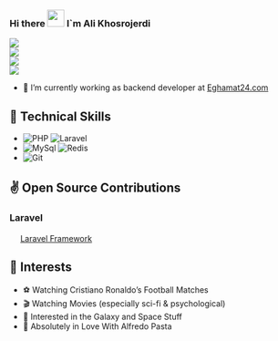 ### Hi there <img src="https://user-images.githubusercontent.com/74038190/214644152-52f47eb3-5e31-4f47-8758-05c9468d5596.gif" height="30"/> I`m Ali Khosrojerdi  
[![](https://img.shields.io/badge/-@alipowerful7-%23181717?style=flat-square&logo=github)](https://github.com/alipowerful7)  
[![](https://img.shields.io/badge/-@alipowerful7-%23181717?style=flat-square&logo=gitlab)](https://gitlab.com/alipowerful7)  
[![](https://img.shields.io/badge/-@alipowerful7-%23181717?style=flat-square&logo=telegram)](https://t.me/alipowerful7)    
[![](https://img.shields.io/badge/-ali7.khosrojerdi@gmail.com-%23181717?style=flat-square&logo=gmail)](mailto:ali7.khosrojerdi@gmail.com)

- 🔭 I’m currently working as backend developer at [Eghamat24.com](https://www.eghamat24.com)

## 🚀 Technical Skills  
* ![PHP](https://img.shields.io/badge/-PHP-05122A?style=flat&logo=php) ![Laravel](https://img.shields.io/badge/-Laravel-05122A?style=flat&logo=laravel)  
* ![MySql](https://img.shields.io/badge/-MySql-000?&logo=MySql)  ![Redis](https://img.shields.io/badge/-Redis-000?&logo=Redis) 
* ![Git](https://img.shields.io/badge/-Git-05122A?style=flat&logo=git)

## ✌️ Open Source Contributions

### Laravel

<img src="https://laravel.com/img/logomark.min.svg" width="15"> [Laravel Framework](https://github.com/laravel/framework/pulls?q=is%3Amerged+author%3Aalipowerful7+) <br>

## 🎯 Interests  
* ⚽ Watching Cristiano Ronaldo’s Football Matches  
* 🎬 Watching Movies (especially sci-fi & psychological)  
* 🌌 Interested in the Galaxy and Space Stuff  
* 🍝 Absolutely in Love With Alfredo Pasta
